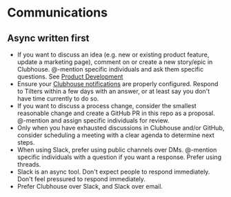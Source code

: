 # Communications

## Async written first

- If you want to discuss an idea (e.g. new or existing product feature, update a marketing page), comment on or create a new story/epic in Clubhouse. @-mention specific individuals and ask them specific questions. See [Product Development](../product-development/README.md)
- Ensure your [Clubhouse notifications](https://help.clubhouse.io/hc/en-us/sections/201543416-Notifications) are properly configured. Respond to Tilters within a few days with an answer, or at least say you don't have time currently to do so.
- If you want to discuss a process change, consider the smallest reasonable change and create a GitHub PR in this repo as a proposal. @-mention and assign specific individuals for review.
- Only when you have exhausted discussions in Clubhouse and/or GitHub, consider scheduling a meeting with a clear agenda to determine next steps.
- When using Slack, prefer using public channels over DMs. @-mention specific individuals with a question if you want a response. Prefer using threads.
- Slack is an async tool. Don't expect people to respond immediately. Don't feel pressured to respond immediately.
- Prefer Clubhouse over Slack, and Slack over email.
